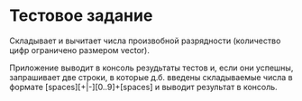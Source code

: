 # Тестовое задание

Складывает и вычитает числа произвобной разрядности (количество цифр ограничено размером vector).

Приложение выводит в консоль резудьтаты тестов и, если они успешны, 
запрашивает две строки,
в которые д.б. введены складываемые числа в формате 
[spaces][+|-][0..9]+[spaces]
и выводит результат в консоль.
